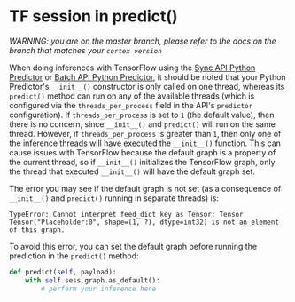 # TF session in predict\(\)

_WARNING: you are on the master branch, please refer to the docs on the branch that matches your `cortex version`_

When doing inferences with TensorFlow using the [Sync API Python Predictor](../deployments/syncapi/predictors.md#python-predictor) or [Batch API Python Predictor](../deployments/batchapi/predictors.md#python-predictor), it should be noted that your Python Predictor's `__init__()` constructor is only called on one thread, whereas its `predict()` method can run on any of the available threads \(which is configured via the `threads_per_process` field in the API's `predictor` configuration\). If `threads_per_process` is set to `1` \(the default value\), then there is no concern, since `__init__()` and `predict()` will run on the same thread. However, if `threads_per_process` is greater than `1`, then only one of the inference threads will have executed the `__init__()` function. This can cause issues with TensorFlow because the default graph is a property of the current thread, so if `__init__()` initializes the TensorFlow graph, only the thread that executed `__init__()` will have the default graph set.

The error you may see if the default graph is not set \(as a consequence of `__init__()` and `predict()` running in separate threads\) is:

```text
TypeError: Cannot interpret feed_dict key as Tensor: Tensor Tensor("Placeholder:0", shape=(1, ?), dtype=int32) is not an element of this graph.
```

To avoid this error, you can set the default graph before running the prediction in the `predict()` method:

```python
def predict(self, payload):
    with self.sess.graph.as_default():
        # perform your inference here
```

